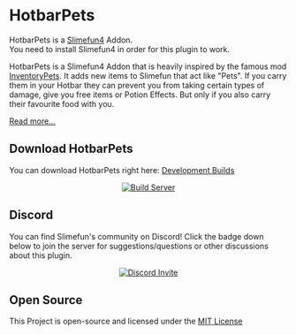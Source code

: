 # HotbarPets
HotbarPets is a [Slimefun4](https://github.com/TheBusyBiscuit/Slimefun4/) Addon.<br>
You need to install Slimefun4 in order for this plugin to work.

HotbarPets is a Slimefun4 Addon that is heavily inspired by the famous mod [InventoryPets](https://www.curseforge.com/minecraft/mc-mods/inventory-pets).
It adds new items to Slimefun that act like "Pets".
If you carry them in your Hotbar they can prevent you from taking certain types of damage, give you free items or Potion Effects.
But only if you also carry their favourite food with you.

[Read more...](https://github.com/TheBusyBiscuit/Slimefun4/wiki/HotbarPets)

## Download HotbarPets
You can download HotbarPets right here: [Development Builds](https://thebusybiscuit.github.io/builds/TheBusyBiscuit/HotbarPets/master/)

<p align="center">
  <a href="https://thebusybiscuit.github.io/builds/TheBusyBiscuit/HotbarPets/master/">
    <img src="https://thebusybiscuit.github.io/builds/TheBusyBiscuit/HotbarPets/master/badge.svg" alt="Build Server"/>
  </a>
</p>

## Discord
You can find Slimefun's community on Discord!
Click the badge down below to join the server for suggestions/questions or other discussions about this plugin.
<p align="center">
  <a href="https://discord.gg/fsD4Bkh">
    <img src="https://img.shields.io/discord/565557184348422174?color=7289DA&label=Discord&style=for-the-badge" alt="Discord Invite"/>
  </a>
</p>

## Open Source
This Project is open-source and licensed under the [MIT License](https://github.com/TheBusyBiscuit/HotbarPets/blob/master/LICENSE)
